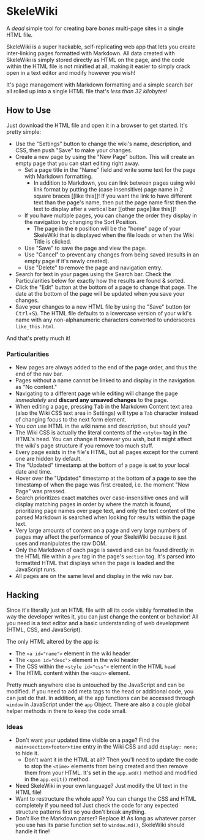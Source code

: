 # SkeleWiki

A _dead_ simple tool for creating bare _bones_ multi-page sites in a single HTML file.

SkeleWiki is a super hackable, self-replicating web app that lets you create inter-linking pages formatted with Markdown.
All data created with SkeleWiki is simply stored directly as HTML on the page, and the code within the HTML file is not
minified at all, making it easier to simply crack open in a text editor and modify however you wish!

It's page management with Markdown formatting and a simple search bar all rolled up into a single HTML file that's _less
than 32 kilobytes!_

## How to Use

Just download the HTML file and open it in a browser to get started. It's pretty simple:

- Use the "Settings" button to change the wiki's name, description, and CSS, then push "Save" to make your changes.
- Create a new page by using the "New Page" button. This will create an empty page that you can start editing right away.
    - Set a page title in the "Name" field and write some text for the page with Markdown formatting.
        - In addition to Markdown, you can link between pages using wiki link format by putting the (case insensitive) page name in 2 square braces \[\[like this\]\]! If you want the link to have different text than the page's name, then put the page name first then the text to display after a vertical bar \[\[other page|like this\]\]!
    - If you have multiple pages, you can change the order they display in the navigation by changing the Sort Position.
        - The page in the `0` position will be the "home" page of your SkeleWiki that is displayed when the file loads or when the Wiki Title is clicked.
    - Use "Save" to save the page and view the page.
    - Use "Cancel" to prevent any changes from being saved (results in an empty page if it's newly created).
    - Use "Delete" to remove the page and navigation entry.
- Search for text in your pages using the Search bar. Check the Particularities below for exactly how the results are found & sorted.
- Click the "Edit" button at the bottom of a page to change that page. The date at the bottom of the page will be updated when you save your changes.
- Save your changes to a new HTML file by using the "Save" button (or <kbd>Ctrl</kbd>+<kbd>S</kbd>). The HTML file defaults to a lowercase version of your wiki's name with any non-alphanumeric characters converted to underscores `like_this.html`.

And that's pretty much it!

### Particularities

- New pages are always added to the end of the page order, and thus the end of the nav bar.
- Pages without a name cannot be linked to and display in the navigation as "No content."
- Navigating to a different page while editing will change the page _immediately_ and **discard any unsaved changes** to the page.
- When editing a page, pressing <kbd>Tab</kbd> in the Markdown Content text area (also the Wiki CSS text area in Settings) will type a `Tab` character instead of changing focus to the next form element.
- You _can_ use HTML in the wiki name and description, but should you?
- The Wiki CSS is actually the literal contents of the `<style>` tag in the HTML's head. You can change it however you wish, but it might affect the wiki's page structure if you remove too much stuff.
- Every page exists in the file's HTML, but all pages except for the current one are hidden by default.
- The "Updated" timestamp at the bottom of a page is set to _your_ local date and time.
- Hover over the "Updated" timestamp at the bottom of a page to see the timestamp of when the page was first created, i.e. the moment "New Page" was pressed.
- Search prioritizes exact matches over case-insensitive ones and will display matching pages in order by where the match is found, prioritizing page names over page text, and only the text content of the parsed Markdown is searched when looking for results within the page text.
- Very large amounts of content on a page and very large numbers of pages may affect the performance of your SkeleWiki because it just uses and manipulates the raw DOM.
- Only the Markdown of each page is saved and can be found directly in the HTML file within a `pre` tag in the page's `section` tag. It's parsed into formatted HTML that displays when the page is loaded and the JavaScript runs.
- All pages are on the same level and display in the wiki nav bar.

## Hacking

Since it's literally just an HTML file with all its code visibly formatted in the way the developer writes it, you can just change the content or behavior! All you need is a text editor and a basic understanding of web development (HTML, CSS, and JavaScript).

The only HTML altered by the app is:

- The `<a id="name">` element in the wiki header
- The `<span id="desc">` element in the wiki header
- The CSS within the `<style id="css">` element in the HTML `head`
- The HTML content within the `<main>` element.

Pretty much anywhere else is untouched by the JavaScript and can be modified. If you need to add meta tags to the head or additional code, you can just do that. In addition, all the app functions can be accessed through `window` in JavaScript under the `app` Object. There are also a couple global helper methods in there to keep the code small.

### Ideas

- Don't want your updated time visible on a page? Find the `main>section>footer>time` entry in the Wiki CSS and add `display: none;` to hide it.
    - Don't want it in the HTML at all? Then you'll need to update the code to stop the `<time>` elements from being created and then remove them from your HTML. It's set in the `app.add()` method and modified in the `app.edit()` method.
- Need SkeleWiki in your own language? Just modify the UI text in the HTML file!
- Want to restructure the whole app? You can change the CSS and HTML completely if you need to! Just check the code for any expected structure patterns first so you don't break anything.
- Don't like the Markdown parser? Replace it! As long as whatever parser you use has its parse function set to `window.md()`, SkeleWiki should handle it fine!
